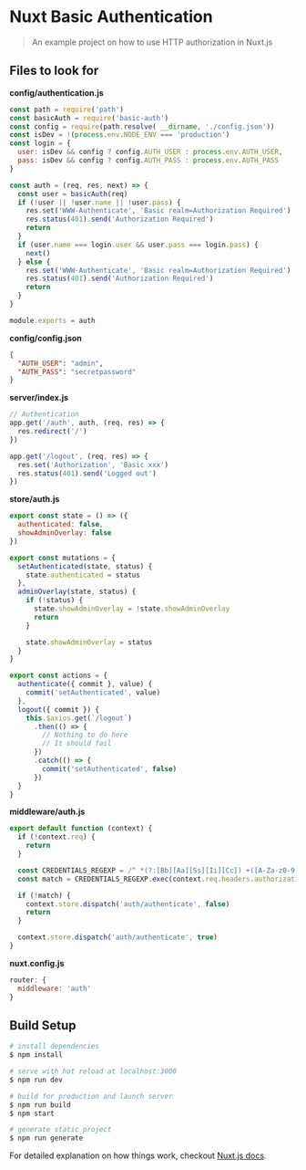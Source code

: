 # Nuxt Basic Authentication

> An example project on how to use HTTP authorization in Nuxt.js

## Files to look for
**config/authentication.js**
```js
const path = require('path')
const basicAuth = require('basic-auth')
const config = require(path.resolve( __dirname, './config.json'))
const isDev = !(process.env.NODE_ENV === 'production')
const login = {
  user: isDev && config ? config.AUTH_USER : process.env.AUTH_USER,
  pass: isDev && config ? config.AUTH_PASS : process.env.AUTH_PASS
}

const auth = (req, res, next) => {
  const user = basicAuth(req)
  if (!user || !user.name || !user.pass) {
    res.set('WWW-Authenticate', 'Basic realm=Authorization Required')
    res.status(401).send('Authorization Required')
    return
  }
  if (user.name === login.user && user.pass === login.pass) {
    next()
  } else {
    res.set('WWW-Authenticate', 'Basic realm=Authorization Required')
    res.status(401).send('Authorization Required')
    return
  }
}

module.exports = auth
```
**config/config.json**
```json
{
  "AUTH_USER": "admin",
  "AUTH_PASS": "secretpassword"
}
```
**server/index.js**
```js
// Authentication
app.get('/auth', auth, (req, res) => {
  res.redirect('/')
})

app.get('/logout', (req, res) => {
  res.set('Authorization', 'Basic xxx')
  res.status(401).send('Logged out')
})
```
**store/auth.js**
```js
export const state = () => ({
  authenticated: false,
  showAdminOverlay: false
})

export const mutations = {
  setAuthenticated(state, status) {
    state.authenticated = status
  },
  adminOverlay(state, status) {
    if (!status) {
      state.showAdminOverlay = !state.showAdminOverlay
      return
    }

    state.showAdminOverlay = status
  }
}

export const actions = {
  authenticate({ commit }, value) {
    commit('setAuthenticated', value)
  },
  logout({ commit }) {
    this.$axios.get(`/logout`)
      .then(() => {
        // Nothing to do here
        // It should fail
      })
      .catch(() => {
        commit('setAuthenticated', false)
      })
  }
}
```
**middleware/auth.js**
```js
export default function (context) {
  if (!context.req) {
    return
  }

  const CREDENTIALS_REGEXP = /^ *(?:[Bb][Aa][Ss][Ii][Cc]) +([A-Za-z0-9._~+/-]+=*) *$/
  const match = CREDENTIALS_REGEXP.exec(context.req.headers.authorization)

  if (!match) {
    context.store.dispatch('auth/authenticate', false)
    return
  }

  context.store.dispatch('auth/authenticate', true)
}
```
**nuxt.config.js**
```js
router: {
  middleware: 'auth'
}
````

## Build Setup

``` bash
# install dependencies
$ npm install

# serve with hot reload at localhost:3000
$ npm run dev

# build for production and launch server
$ npm run build
$ npm start

# generate static project
$ npm run generate
```

For detailed explanation on how things work, checkout [Nuxt.js docs](https://nuxtjs.org).
